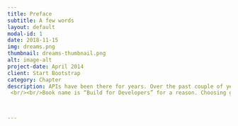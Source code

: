 ```yaml
---
title: Preface
subtitle: A few words
layout: default
modal-id: 1
date: 2018-11-15
img: dreams.png
thumbnail: dreams-thumbnail.png
alt: image-alt
project-date: April 2014
client: Start Bootstrap
category: Chapter
description: APIs have been there for years. Over the past couple of years, APIs have become a hype and ….
 <br/><br/>Book name is “Build for Developers” for a reason. Choosing good name for the book was probably the toughest part. The name contains the idea of developers as primary customers in API Economy. I was also considering “Made by developers for developers”, because API economy contains developer love story since developers in companies are building APIs for other developers. On top top of that developers in companies are building tools around the APIs for other developers to consume and develop further. <br/><br/>I've been lucky to have a long-term positive relationship with developers and hacker communities. I've always been comfortable with devs although own programming skills have rusted over the years. I have fallen in love with developer and hacker culture. Sharing and tutoring each other which is built-in to the developer communities have given me the opportunity to learn a lot more practical skills than my formal education. I feel constant yearning to pay it back by helping others and contribute the way I can, which is more or less research-driven information about various subjects.<br/><br/>APIs have been my passion for the past 5 years, but my passion to work closely with application developers and developers, in general, go further back in my life. For example, I have spent years with hackerspace people while doing my Ph.D. research 2009-2015. Actually, as part of the research, I established hackerspace in Tampere, Finland 2009. Nowadays it has more than 300 members. That was my second living room for years.<br/><br/> Another phase in my life which also took me close to developer lifestyle was falling in love with Linux around 2001. I found soulmates in Finnish Ubuntu community and later with MeeGo community. In the latter, I was the community manager for the Finnish MeeGo developer network.



---
```

